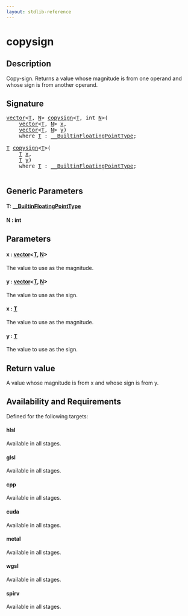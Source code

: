 ```yaml
---
layout: stdlib-reference
---
```


# copysign

## Description

Copy-sign. Returns a value whose magnitude is from one operand and whose sign is from another operand.



## Signature 

<pre>
<a href="../types/vector/index.html" class="code_type">vector</a>&lt;<a href="copysign.html#typeparam-T" class="code_type">T</a>, <a href="copysign.html#decl-N" class="code_var">N</a>&gt; <a href="copysign.html">copysign</a>&lt;<a href="copysign.html#typeparam-T" class="code_type">T</a>, <span class="code_keyword">int</span> <a href="copysign.html#decl-N" class="code_var">N</a>&gt;(
    <a href="../types/vector/index.html" class="code_type">vector</a>&lt;<a href="copysign.html#typeparam-T" class="code_type">T</a>, <a href="copysign.html#decl-N" class="code_var">N</a>&gt; <a href="copysign.html#decl-x" class="code_param">x</a>,
    <a href="../types/vector/index.html" class="code_type">vector</a>&lt;<a href="copysign.html#typeparam-T" class="code_type">T</a>, <a href="copysign.html#decl-N" class="code_var">N</a>&gt; <a href="copysign.html#decl-y" class="code_param">y</a>)
    <span class='code_keyword'>where</span> <a href="copysign.html#typeparam-T" class="code_type">T</a> : <a href="../interfaces/0_builtinfloatingpointtype-029hm/index.html" class="code_type">__BuiltinFloatingPointType</a>;

<a href="copysign.html#typeparam-T" class="code_type">T</a> <a href="copysign.html">copysign</a>&lt;<a href="copysign.html#typeparam-T" class="code_type">T</a>&gt;(
    <a href="copysign.html#typeparam-T" class="code_type">T</a> <a href="copysign.html#decl-x" class="code_param">x</a>,
    <a href="copysign.html#typeparam-T" class="code_type">T</a> <a href="copysign.html#decl-y" class="code_param">y</a>)
    <span class='code_keyword'>where</span> <a href="copysign.html#typeparam-T" class="code_type">T</a> : <a href="../interfaces/0_builtinfloatingpointtype-029hm/index.html" class="code_type">__BuiltinFloatingPointType</a>;

</pre>

## Generic Parameters

####  <a id="typeparam-T"></a>T: [\_\_BuiltinFloatingPointType](../interfaces/0_builtinfloatingpointtype-029hm/index.html)
####  <a id="decl-N"></a>N  : int

## Parameters

####  <a id="decl-x"></a>x  : [vector](../types/vector/index.html)\<[T](../types/vector/index.html#typeparam-T), [N](../types/vector/index.html#decl-N)\>
The value to use as the magnitude.

####  <a id="decl-y"></a>y  : [vector](../types/vector/index.html)\<[T](../types/vector/index.html#typeparam-T), [N](../types/vector/index.html#decl-N)\>
The value to use as the sign.

####  <a id="decl-x"></a>x  : [T](copysign.html#typeparam-T)
The value to use as the magnitude.

####  <a id="decl-y"></a>y  : [T](copysign.html#typeparam-T)
The value to use as the sign.


## Return value
A value whose magnitude is from x and whose sign is from y.


## Availability and Requirements

Defined for the following targets:

#### hlsl
Available in all stages.

#### glsl
Available in all stages.

#### cpp
Available in all stages.

#### cuda
Available in all stages.

#### metal
Available in all stages.

#### wgsl
Available in all stages.

#### spirv
Available in all stages.



